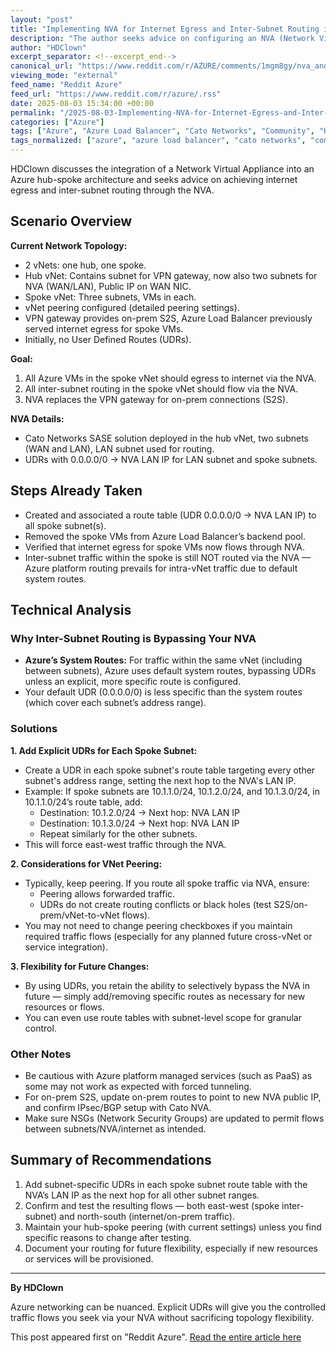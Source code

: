 ```yaml
---
layout: "post"
title: "Implementing NVA for Internet Egress and Inter-Subnet Routing in Azure Hub-Spoke Topology"
description: "The author seeks advice on configuring an NVA (Network Virtual Appliance) in an Azure hub-spoke network to direct all internet-bound and inter-subnet traffic from spoke VMs through the NVA, replacing the existing VPN gateway. The discussion focuses on route table configurations, UDRs, peering settings, and preserving future architectural flexibility."
author: "HDClown"
excerpt_separator: <!--excerpt_end-->
canonical_url: "https://www.reddit.com/r/AZURE/comments/1mgm8gy/nva_and_vnet_routing/"
viewing_mode: "external"
feed_name: "Reddit Azure"
feed_url: "https://www.reddit.com/r/azure/.rss"
date: 2025-08-03 15:34:00 +00:00
permalink: "/2025-08-03-Implementing-NVA-for-Internet-Egress-and-Inter-Subnet-Routing-in-Azure-Hub-Spoke-Topology.html"
categories: ["Azure"]
tags: ["Azure", "Azure Load Balancer", "Cato Networks", "Community", "Hub Spoke Topology", "Inter Subnet Routing", "Internet Egress", "LAN/WAN", "Network Virtual Appliance", "Public IP", "Route Tables", "SASE", "UDR", "Vnet Peering", "VPN Gateway"]
tags_normalized: ["azure", "azure load balancer", "cato networks", "community", "hub spoke topology", "inter subnet routing", "internet egress", "lanslashwan", "network virtual appliance", "public ip", "route tables", "sase", "udr", "vnet peering", "vpn gateway"]
---
```


HDClown discusses the integration of a Network Virtual Appliance into an Azure hub-spoke architecture and seeks advice on achieving internet egress and inter-subnet routing through the NVA.<!--excerpt_end-->

## Scenario Overview

**Current Network Topology:**

- 2 vNets: one hub, one spoke.
- Hub vNet: Contains subnet for VPN gateway, now also two subnets for NVA (WAN/LAN), Public IP on WAN NIC.
- Spoke vNet: Three subnets, VMs in each.
- vNet peering configured (detailed peering settings).
- VPN gateway provides on-prem S2S, Azure Load Balancer previously served internet egress for spoke VMs.
- Initially, no User Defined Routes (UDRs).

**Goal:**

1. All Azure VMs in the spoke vNet should egress to internet via the NVA.
2. All inter-subnet routing in the spoke vNet should flow via the NVA.
3. NVA replaces the VPN gateway for on-prem connections (S2S).

**NVA Details:**

- Cato Networks SASE solution deployed in the hub vNet, two subnets (WAN and LAN), LAN subnet used for routing.
- UDRs with 0.0.0.0/0 → NVA LAN IP for LAN subnet and spoke subnets.

## Steps Already Taken

- Created and associated a route table (UDR 0.0.0.0/0 → NVA LAN IP) to all spoke subnet(s).
- Removed the spoke VMs from Azure Load Balancer’s backend pool.
- Verified that internet egress for spoke VMs now flows through NVA.
- Inter-subnet traffic within the spoke is still NOT routed via the NVA — Azure platform routing prevails for intra-vNet traffic due to default system routes.

## Technical Analysis

### Why Inter-Subnet Routing is Bypassing Your NVA

- **Azure’s System Routes:** For traffic within the same vNet (including between subnets), Azure uses default system routes, bypassing UDRs unless an explicit, more specific route is configured.
- Your default UDR (0.0.0.0/0) is less specific than the system routes (which cover each subnet’s address range).

### Solutions

**1. Add Explicit UDRs for Each Spoke Subnet:**  

- Create a UDR in each spoke subnet's route table targeting every other subnet's address range, setting the next hop to the NVA's LAN IP.
- Example: If spoke subnets are 10.1.1.0/24, 10.1.2.0/24, and 10.1.3.0/24, in 10.1.1.0/24’s route table, add:
  - Destination: 10.1.2.0/24 → Next hop: NVA LAN IP
  - Destination: 10.1.3.0/24 → Next hop: NVA LAN IP
  - Repeat similarly for the other subnets.
- This will force east-west traffic through the NVA.

**2. Considerations for VNet Peering:**

- Typically, keep peering. If you route all spoke traffic via NVA, ensure:
  - Peering allows forwarded traffic.
  - UDRs do not create routing conflicts or black holes (test S2S/on-prem/vNet-to-vNet flows).
- You may not need to change peering checkboxes if you maintain required traffic flows (especially for any planned future cross-vNet or service integration).

**3. Flexibility for Future Changes:**

- By using UDRs, you retain the ability to selectively bypass the NVA in future — simply add/removing specific routes as necessary for new resources or flows.
- You can even use route tables with subnet-level scope for granular control.

### Other Notes

- Be cautious with Azure platform managed services (such as PaaS) as some may not work as expected with forced tunneling.
- For on-prem S2S, update on-prem routes to point to new NVA public IP, and confirm IPsec/BGP setup with Cato NVA.
- Make sure NSGs (Network Security Groups) are updated to permit flows between subnets/NVA/internet as intended.

## Summary of Recommendations

1. Add subnet-specific UDRs in each spoke subnet route table with the NVA’s LAN IP as the next hop for all other subnet ranges.
2. Confirm and test the resulting flows — both east-west (spoke inter-subnet) and north-south (internet/on-prem traffic).
3. Maintain your hub-spoke peering (with current settings) unless you find specific reasons to change after testing.
4. Document your routing for future flexibility, especially if new resources or services will be provisioned.

---

**By HDClown**

Azure networking can be nuanced. Explicit UDRs will give you the controlled traffic flows you seek via your NVA without sacrificing topology flexibility.

This post appeared first on "Reddit Azure". [Read the entire article here](https://www.reddit.com/r/AZURE/comments/1mgm8gy/nva_and_vnet_routing/)
